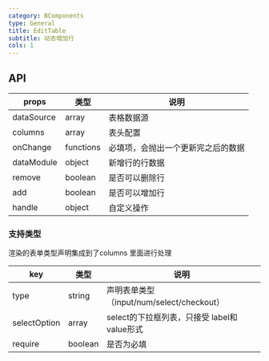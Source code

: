 ```yaml
---
category: BComponents
type: General
title: EditTable
subtitle: 动态增加行
cols: 1
---
```


## API

| props      | 类型        | 说明                |
| ---------- | --------- | ----------------- |
| dataSource | array     | 表格数据源             |
| columns    | array     | 表头配置              |
| onChange   | functions | 必填项，会抛出一个更新完之后的数据 |
| dataModule | object    | 新增行的行数据           |
| remove     | boolean   | 是否可以删除行           |
| add        | boolean   | 是否可以增加行           |
| handle     | object    | 自定义操作             |

### 支持类型

渲染的表单类型声明集成到了columns 里面进行处理

| key          | 类型      | 说明                                |
| ------------ | ------- | --------------------------------- |
| type         | string  | 声明表单类型（input/num/select/checkout） |
| selectOption | array   | select的下拉框列表，只接受 label和value形式    |
| require      | boolean | 是否为必填                             |